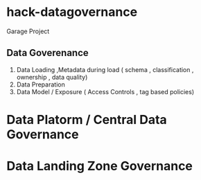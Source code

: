 # hack-datagovernance
Garage Project  

## Data Goverenance 

1. Data Loading  ,Metadata during load ( schema , classification  , ownership , data quality)
2. Data Preparation 
3. Data Model / Exposure ( Access Controls , tag based policies)


# Data Platorm / Central Data Governance 

# Data Landing Zone Governance 

